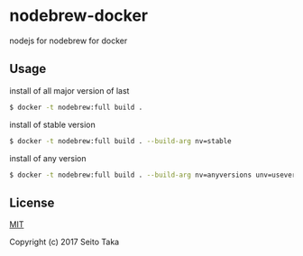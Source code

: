 nodebrew-docker
===============

nodejs for nodebrew for docker

## Usage

install of all major version of last
```bash
$ docker -t nodebrew:full build .
```

install of stable version
```bash
$ docker -t nodebrew:full build . --build-arg nv=stable
```

install of any version
```bash
$ docker -t nodebrew:full build . --build-arg nv=anyversions unv=useversion
```

## License

[MIT](http://opensource.org/licenses/MIT)

Copyright (c) 2017 Seito Taka


